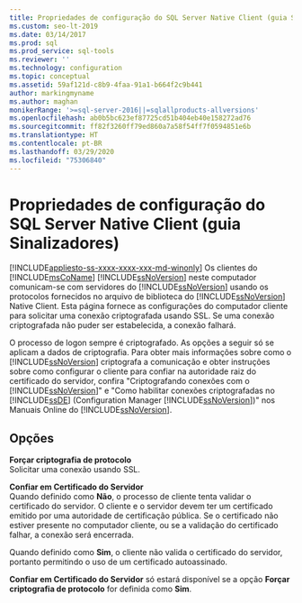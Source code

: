 ```yaml
---
title: Propriedades de configuração do SQL Server Native Client (guia Sinalizadores)
ms.custom: seo-lt-2019
ms.date: 03/14/2017
ms.prod: sql
ms.prod_service: sql-tools
ms.reviewer: ''
ms.technology: configuration
ms.topic: conceptual
ms.assetid: 59af121d-c8b9-4faa-91a1-b664f2c9b441
author: markingmyname
ms.author: maghan
monikerRange: '>=sql-server-2016||=sqlallproducts-allversions'
ms.openlocfilehash: ab0b5bc623ef87725cd51b404eb40e158272ad76
ms.sourcegitcommit: ff82f3260ff79ed860a7a58f54ff7f0594851e6b
ms.translationtype: HT
ms.contentlocale: pt-BR
ms.lasthandoff: 03/29/2020
ms.locfileid: "75306840"
---
```

# <a name="sql-server-native-client-configuration-properties-flags-tab"></a>Propriedades de configuração do SQL Server Native Client (guia Sinalizadores)
[!INCLUDE[appliesto-ss-xxxx-xxxx-xxx-md-winonly](../../includes/appliesto-ss-xxxx-xxxx-xxx-md-winonly.md)]
  Os clientes do [!INCLUDE[msCoName](../../includes/msconame-md.md)] [!INCLUDE[ssNoVersion](../../includes/ssnoversion-md.md)] neste computador comunicam-se com servidores do [!INCLUDE[ssNoVersion](../../includes/ssnoversion-md.md)] usando os protocolos fornecidos no arquivo de biblioteca do [!INCLUDE[ssNoVersion](../../includes/ssnoversion-md.md)] Native Client. Esta página fornece as configurações do computador cliente para solicitar uma conexão criptografada usando SSL. Se uma conexão criptografada não puder ser estabelecida, a conexão falhará.  
  
 O processo de logon sempre é criptografado. As opções a seguir só se aplicam a dados de criptografia. Para obter mais informações sobre como o [!INCLUDE[ssNoVersion](../../includes/ssnoversion-md.md)] criptografa a comunicação e obter instruções sobre como configurar o cliente para confiar na autoridade raiz do certificado do servidor, confira "Criptografando conexões com o [!INCLUDE[ssNoVersion](../../includes/ssnoversion-md.md)]" e "Como habilitar conexões criptografadas no [!INCLUDE[ssDE](../../includes/ssde-md.md)] (Configuration Manager [!INCLUDE[ssNoVersion](../../includes/ssnoversion-md.md)])" nos Manuais Online do [!INCLUDE[ssNoVersion](../../includes/ssnoversion-md.md)].  
  
## <a name="options"></a>Opções  
 **Forçar criptografia de protocolo**  
 Solicitar uma conexão usando SSL.  
  
 **Confiar em Certificado do Servidor**  
 Quando definido como **Não**, o processo de cliente tenta validar o certificado do servidor. O cliente e o servidor devem ter um certificado emitido por uma autoridade de certificação pública. Se o certificado não estiver presente no computador cliente, ou se a validação do certificado falhar, a conexão será encerrada.  
  
 Quando definido como **Sim**, o cliente não valida o certificado do servidor, portanto permitindo o uso de um certificado autoassinado.  
  
 **Confiar em Certificado do Servidor** só estará disponível se a opção **Forçar criptografia de protocolo** for definida como **Sim**.  
  
  
